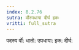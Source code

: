 ```yaml
---
index: 8.2.76
sutra: र्वोरुपधाया दीर्घ इकः
vritti: full_sutra
---
```


पदस्य र्वो: धातो: उपधाया: इक: दीर्घ: 